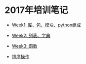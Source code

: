 # 2017年培训笔记

* [Week1: 库、包、模块、python组成](1.md)

* [Week2: 列表、字典](2.md)

* [Week3: 函数](3.md)


* [排序操作](20.md)
